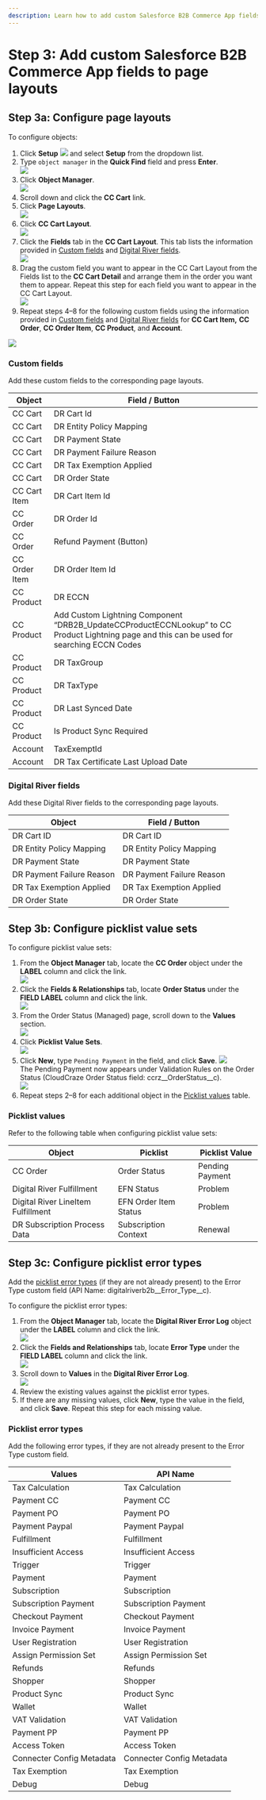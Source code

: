 ```yaml
---
description: Learn how to add custom Salesforce B2B Commerce App fields to page layouts.
---
```


# Step 3: Add custom Salesforce B2B Commerce App fields to page layouts

## Step 3a: Configure page layouts <a href="#step-3a-configure-page-layouts" id="step-3a-configure-page-layouts"></a>

To configure objects:

1. Click **Setup** ![](../.gitbook/assets/SetupIcon.png) and select **Setup** from the dropdown list.
2. Type `object manager` in the **Quick Find** field and press **Enter**.\
   ![](../.gitbook/assets/customfieldsobjectmgrsm.png)
3. Click **Object Manager**. \
   ![](../.gitbook/assets/objectmgrpage.png)
4. Scroll down and click the **CC Cart** link.
5. Click **Page Layouts**.\
   ![](../.gitbook/assets/CCCartPage.png)
6. Click **CC Cart Layout**.\
   ![](../.gitbook/assets/CCCartLayoutPage.png)
7. Click the **Fields** tab in the **CC Cart Layout**. This tab lists the information provided in [Custom fields](step-3-add-custom-salesforce-b2b-commerce-app-fields-to-page-layouts.md#custom-fields) and [Digital River fields](step-3-add-custom-salesforce-b2b-commerce-app-fields-to-page-layouts.md#digital-river-fields).\
   ![](../.gitbook/assets/CCCartLayoutCustomFields.png)
8. Drag the custom field you want to appear in the CC Cart Layout from the Fields list to the **CC Cart Detail** and arrange them in the order you want them to appear. Repeat this step for each field you want to appear in the CC Cart Layout. \
   ![](../.gitbook/assets/CCCartLayoutPageAgain.png)
9. Repeat steps 4–8 for the following custom fields using the information provided in [Custom fields](step-3-add-custom-salesforce-b2b-commerce-app-fields-to-page-layouts.md#custom-fields) and [Digital River fields](step-3-add-custom-salesforce-b2b-commerce-app-fields-to-page-layouts.md#digital-river-fields) for **CC Cart Item,** **CC Order**, **CC Order Item**, **CC Product**, and **Account**.

![](../.gitbook/assets/CCCartResults.png)

### Custom fields <a href="#custom-fields" id="custom-fields"></a>

Add these custom fields to the corresponding page layouts.

| Object        | Field / Button                                                                                                                               |
| ------------- | -------------------------------------------------------------------------------------------------------------------------------------------- |
| CC Cart       | DR Cart Id                                                                                                                                   |
| CC Cart       | DR Entity Policy Mapping                                                                                                                     |
| CC Cart       | DR Payment State                                                                                                                             |
| CC Cart       | DR Payment Failure Reason                                                                                                                    |
| CC Cart       | DR Tax Exemption Applied                                                                                                                     |
| CC Cart       | DR Order State                                                                                                                               |
| CC Cart Item  | DR Cart Item Id                                                                                                                              |
| CC Order      | DR Order Id                                                                                                                                  |
| CC Order      | Refund Payment (Button)                                                                                                                      |
| CC Order Item | DR Order Item Id                                                                                                                             |
| CC Product    | DR ECCN                                                                                                                                      |
| CC Product    | Add Custom Lightning Component “DRB2B\_UpdateCCProductECCNLookup” to CC Product Lightning page and this can be used for searching ECCN Codes |
| CC Product    | DR TaxGroup                                                                                                                                  |
| CC Product    | DR TaxType                                                                                                                                   |
| CC Product    | DR Last Synced Date                                                                                                                          |
| CC Product    | Is Product Sync Required                                                                                                                     |
| Account       | TaxExemptId                                                                                                                                  |
| Account       | DR Tax Certificate Last Upload Date                                                                                                          |

### Digital River fields <a href="#digital-river-fields" id="digital-river-fields"></a>

Add these Digital River fields to the corresponding page layouts.

| Object                    | Field / Button            |
| ------------------------- | ------------------------- |
| DR Cart ID                | DR Cart ID                |
| DR Entity Policy Mapping  | DR Entity Policy Mapping  |
| DR Payment State          | DR Payment State          |
| DR Payment Failure Reason | DR Payment Failure Reason |
| DR Tax Exemption Applied  | DR Tax Exemption Applied  |
| DR Order State            | DR Order State            |

## Step 3b: Configure picklist value sets <a href="#step-3b-configure-picklist-value-sets" id="step-3b-configure-picklist-value-sets"></a>

To configure picklist value sets:

1. From the **Object Manager** tab, locate the **CC Order** object under the **LABEL** column and click the link.\
   &#x20;![](../.gitbook/assets/3bObjectMgr.png)
2. Click the **Fields & Relationships** tab, locate **Order Status** under the **FIELD LABEL** column and click the link. \
   ![](../.gitbook/assets/Fields-Relationships.png)
3. From the Order Status (Managed) page, scroll down to the **Values** section.\
   &#x20;![](../.gitbook/assets/Values.png)
4. Click **Picklist Value Sets**. \
   ![](../.gitbook/assets/Picklist-Value-Sets.png)
5. Click **New**, type `Pending Payment` in the field, and click **Save**. ![](../.gitbook/assets/Order-Status-Pending-Payment.png) \
   The Pending Payment now appears under Validation Rules on the Order Status (CloudCraze Order Status field: ccrz\_\_OrderStatus\_\_c). \
   ![](../.gitbook/assets/Validation-Rules.png)
6. Repeat steps 2–8 for each additional object in the [Picklist values](step-3-add-custom-salesforce-b2b-commerce-app-fields-to-page-layouts.md#picklist-values) table.

### Picklist values <a href="#picklist-values" id="picklist-values"></a>

Refer to the following table when configuring picklist value sets:

| Object                             | Picklist              | Picklist Value  |
| ---------------------------------- | --------------------- | --------------- |
| CC Order                           | Order Status          | Pending Payment |
| Digital River Fulfillment          | EFN Status            | Problem         |
| Digital River LineItem Fulfillment | EFN Order Item Status | Problem         |
| DR Subscription Process Data       | Subscription Context  | Renewal         |

## Step 3c: Configure picklist error types

Add the [picklist error types](step-3-add-custom-salesforce-b2b-commerce-app-fields-to-page-layouts.md#picklist-error-types) (if they are not already present) to the Error Type custom field (API Name: digitalriverb2b\_\_Error\_Type\_\_c).

To configure the picklist error types:

1. From the **Object Manager** tab, locate the **Digital River Error Log** object under the **LABEL** column and click the link. \
   ![](../.gitbook/assets/Object-Manager-Digital-River-Error-log.png)​
2. Click the **Fields and Relationships** tab, locate **Error Type** under the **FIELD LABEL** column and click the link. \
   ![](../.gitbook/assets/Digital-River-Error-Log-Error-Type.png)
3. Scroll down to **Values** in the **Digital River Error Log**. \
   ![](../.gitbook/assets/Digital-River-Error-Log-2.png)
4. Review the existing values against the picklist error types.
5. If there are any missing values, click **New**, type the value in the field, and click **Save**. Repeat this step for each missing value.

### Picklist error types <a href="#picklist-error-types" id="picklist-error-types"></a>

Add the following error types, if they are not already present to the Error Type custom field.

| Values                    | API Name                  |
| ------------------------- | ------------------------- |
| Tax Calculation           | Tax Calculation           |
| Payment CC                | Payment CC                |
| Payment PO                | Payment PO                |
| Payment Paypal            | Payment Paypal            |
| Fulfillment               | Fulfillment               |
| Insufficient Access       | Insufficient Access       |
| Trigger                   | Trigger                   |
| Payment                   | Payment                   |
| Subscription              | Subscription              |
| Subscription Payment      | Subscription Payment      |
| Checkout Payment          | Checkout Payment          |
| Invoice Payment           | Invoice Payment           |
| User Registration         | User Registration         |
| Assign Permission Set     | Assign Permission Set     |
| Refunds                   | Refunds                   |
| Shopper                   | Shopper                   |
| Product Sync              | Product Sync              |
| Wallet                    | Wallet                    |
| VAT Validation            | VAT Validation            |
| Payment PP                | Payment PP                |
| Access Token              | Access Token              |
| Connecter Config Metadata | Connecter Config Metadata |
| Tax Exemption             | Tax Exemption             |
| Debug                     | Debug                     |
